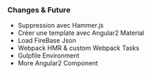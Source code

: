 ### Changes & Future

+ Suppression avec Hammer.js
+ Créer une template avec Angular2 Material
+ Load FireBase Json
+ Webpack HMR & custom Webpack Tasks
+ Gulpfile Environment
+ More Angular2 Component
